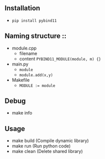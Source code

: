 ## Installation
- `pip install pybind11`


## Naming structure ::
- module.cpp 
    - filename
    - content `PYBIND11_MODULE(module, m) {}`
- main.py
    - `module`
    - `module.add(x,y)`
- Makefile
    - `MODULE := module`

## Debug
- make info

## Usage
- make build (Compile dynamic library)
- make run (Run python code)
- make clean (Delete shared library)